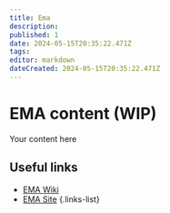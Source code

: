```yaml
---
title: Ema
description: 
published: 1
date: 2024-05-15T20:35:22.471Z
tags: 
editor: markdown
dateCreated: 2024-05-15T20:35:22.471Z
---
```


# EMA content (WIP)
Your content here

## Useful links

- [EMA Wiki](/Beamlines/EMA/ema_intro)
- [EMA Site](https://lnls.cnpem.br/grupos/ema/)
{.links-list}